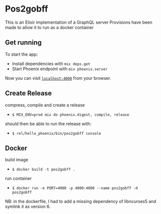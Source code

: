 # Pos2gobff
This is an Elixir implementation of a GraphQL server
Provisions have been made to allow it to run as a docker container


## Get running

To start the app:

  * Install dependencies with `mix deps.get`
  * Start Phoenix endpoint with `mix phoenix.server`

Now you can visit [`localhost:4000`](http://localhost:4000) from your browser.
  
## Create Release

compress, compile and create a release
  * `$ MIX_ENV=prod mix do phoenix.digest, compile, release`

should then be able to run the release with:
  * `$ rel/hello_phoenix/bin/pos2gobff console`

## Docker

build image
  * `$ docker build -t pos2gobff .`

run container
  * `$ docker run -e PORT=4000 -p 4000:4000 --name pos2gobff -d pos2gobff`

NB: in the dockerfile, I had to add a missing dependency of libncurses5 and symlink it as version 6.
